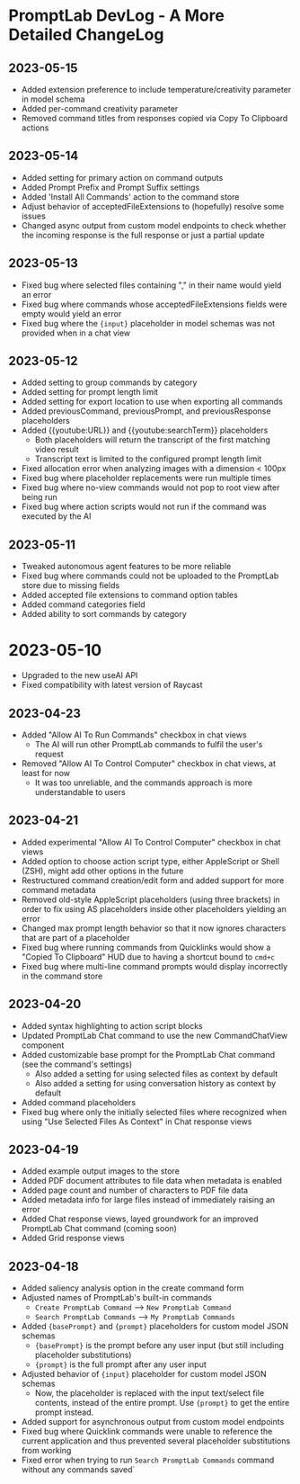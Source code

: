 # PromptLab DevLog - A More Detailed ChangeLog

## 2023-05-15

- Added extension preference to include temperature/creativity parameter in model schema
- Added per-command creativity parameter
- Removed command titles from responses copied via Copy To Clipboard actions

## 2023-05-14

- Added setting for primary action on command outputs
- Added Prompt Prefix and Prompt Suffix settings
- Added 'Install All Commands' action to the command store
- Adjust behavior of acceptedFileExtensions to (hopefully) resolve some issues
- Changed async output from custom model endpoints to check whether the incoming response is the full response or just a partial update

## 2023-05-13

- Fixed bug where selected files containing "," in their name would yield an error
- Fixed bug where commands whose acceptedFileExtensions fields were empty would yield an error
- Fixed bug where the `{input}` placeholder in model schemas was not provided when in a chat view

## 2023-05-12

- Added setting to group commands by category
- Added setting for prompt length limit
- Added setting for export location to use when exporting all commands
- Added previousCommand, previousPrompt, and previousResponse placeholders
- Added {{youtube:URL}} and {{youtube:searchTerm}} placeholders
    - Both placeholders will return the transcript of the first matching video result
    - Transcript text is limited to the configured prompt length limit
- Fixed allocation error when analyzing images with a dimension < 100px
- Fixed bug where placeholder replacements were run multiple times
- Fixed bug where no-view commands would not pop to root view after being run
- Fixed bug where action scripts would not run if the command was executed by the AI

## 2023-05-11

- Tweaked autonomous agent features to be more reliable
- Fixed bug where commands could not be uploaded to the PromptLab store due to missing fields
- Added accepted file extensions to command option tables
- Added command categories field
- Added ability to sort commands by category

# 2023-05-10

- Upgraded to the new useAI API
- Fixed compatibility with latest version of Raycast

## 2023-04-23

- Added "Allow AI To Run Commands" checkbox in chat views
    - The AI will run other PromptLab commands to fulfil the user's request
- Removed "Allow AI To Control Computer" checkbox in chat views, at least for now
    - It was too unreliable, and the commands approach is more understandable to users

## 2023-04-21

- Added experimental "Allow AI To Control Computer" checkbox in chat views
- Added option to choose action script type, either AppleScript or Shell (ZSH), might add other options in the future
- Restructured command creation/edit form and added support for more command metadata
- Removed old-style AppleScript placeholders (using three brackets) in order to fix using AS placeholders inside other placeholders yielding an error
- Changed max prompt length behavior so that it now ignores characters that are part of a placeholder
- Fixed bug where running commands from Quicklinks would show a "Copied To Clipboard" HUD due to having a shortcut bound to `cmd+c`
- Fixed bug where multi-line command prompts would display incorrectly in the command store

## 2023-04-20

- Added syntax highlighting to action script blocks
- Updated PromptLab Chat command to use the new CommandChatView component
- Added customizable base prompt for the PromptLab Chat command (see the command's settings)
    - Also added a setting for using selected files as context by default
    - Also added a setting for using conversation history as context by default
- Added command placeholders
- Fixed bug where only the initially selected files where recognized when using "Use Selected Files As Context" in Chat response views

## 2023-04-19

- Added example output images to the store
- Added PDF document attributes to file data when metadata is enabled
- Added page count and number of characters to PDF file data
- Added metadata info for large files instead of immediately raising an error
- Added Chat response views, layed groundwork for an improved PromptLab Chat command (coming soon)
- Added Grid response views

## 2023-04-18

- Added saliency analysis option in the create command form
- Adjusted names of PromptLab's built-in commands
    - `Create PromptLab Command` --> `New PromptLab Command`
    - `Search PromptLab Commands` --> `My PromptLab Commands`
- Added `{basePrompt}` and `{prompt}` placeholders for custom model JSON schemas
    - `{basePrompt}` is the prompt before any user input (but still including placeholder substitutions)
    - `{prompt}` is the full prompt after any user input
- Adjusted behavior of `{input}` placeholder for custom model JSON schemas
    - Now, the placeholder is replaced with the input text/select file contents, instead of the entire prompt. Use `{prompt}` to get the entire prompt instead.
- Added support for asynchronous output from custom model endpoints
- Fixed bug where Quicklink commands were unable to reference the current application and thus prevented several placeholder substitutions from working
- Fixed error when trying to run `Search PromptLab Commands` command without any commands saved`